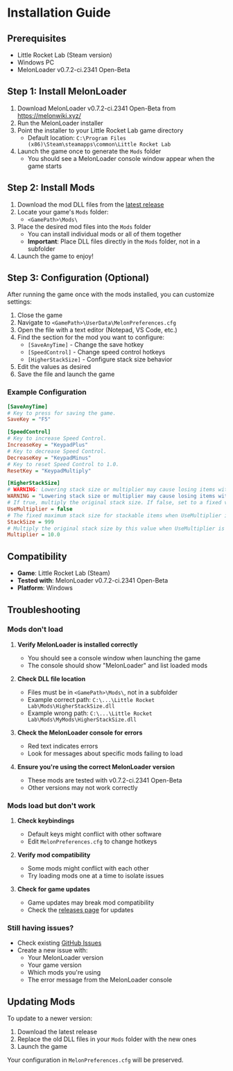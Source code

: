 # Installation Guide

## Prerequisites
- Little Rocket Lab (Steam version)
- Windows PC
- MelonLoader v0.7.2-ci.2341 Open-Beta

## Step 1: Install MelonLoader

1. Download MelonLoader v0.7.2-ci.2341 Open-Beta from https://melonwiki.xyz/
2. Run the MelonLoader installer
3. Point the installer to your Little Rocket Lab game directory
   - Default location: `C:\Program Files (x86)\Steam\steamapps\common\Little Rocket Lab`
4. Launch the game once to generate the `Mods` folder
   - You should see a MelonLoader console window appear when the game starts

## Step 2: Install Mods

1. Download the mod DLL files from the [latest release](https://github.com/OGMods/LittleRocketLabMods/releases/latest)
2. Locate your game's `Mods` folder:
   - `<GamePath>\Mods\`
3. Place the desired mod files into the `Mods` folder
   - You can install individual mods or all of them together
   - **Important**: Place DLL files directly in the `Mods` folder, not in a subfolder
4. Launch the game to enjoy!

## Step 3: Configuration (Optional)

After running the game once with the mods installed, you can customize settings:

1. Close the game
2. Navigate to `<GamePath>\UserData\MelonPreferences.cfg`
3. Open the file with a text editor (Notepad, VS Code, etc.)
4. Find the section for the mod you want to configure:
   - `[SaveAnyTime]` - Change the save hotkey
   - `[SpeedControl]` - Change speed control hotkeys
   - `[HigherStackSize]` - Configure stack size behavior
5. Edit the values as desired
6. Save the file and launch the game

### Example Configuration

```ini
[SaveAnyTime]
# Key to press for saving the game.
SaveKey = "F5"

[SpeedControl]
# Key to increase Speed Control.
IncreaseKey = "KeypadPlus"
# Key to decrease Speed Control.
DecreaseKey = "KeypadMinus"
# Key to reset Speed Control to 1.0.
ResetKey = "KeypadMultiply"

[HigherStackSize]
# WARNING: Lowering stack size or multiplier may cause losing items with existing save files that have larger stacks!
WARNING = "Lowering stack size or multiplier may cause losing items with existing save files that have larger stacks!"
# If true, multiply the original stack size. If false, set to a fixed value.
UseMultiplier = false
# The fixed maximum stack size for stackable items when UseMultiplier is false. Default is 999.
StackSize = 999
# Multiply the original stack size by this value when UseMultiplier is true. Default is 10x.
Multiplier = 10.0
```

## Compatibility

- **Game**: Little Rocket Lab (Steam)
- **Tested with**: MelonLoader v0.7.2-ci.2341 Open-Beta
- **Platform**: Windows

## Troubleshooting

### Mods don't load

1. **Verify MelonLoader is installed correctly**
   - You should see a console window when launching the game
   - The console should show "MelonLoader" and list loaded mods

2. **Check DLL file location**
   - Files must be in `<GamePath>\Mods\`, not in a subfolder
   - Example correct path: `C:\...\Little Rocket Lab\Mods\HigherStackSize.dll`
   - Example wrong path: `C:\...\Little Rocket Lab\Mods\MyMods\HigherStackSize.dll`

3. **Check the MelonLoader console for errors**
   - Red text indicates errors
   - Look for messages about specific mods failing to load

4. **Ensure you're using the correct MelonLoader version**
   - These mods are tested with v0.7.2-ci.2341 Open-Beta
   - Other versions may not work correctly

### Mods load but don't work

1. **Check keybindings**
   - Default keys might conflict with other software
   - Edit `MelonPreferences.cfg` to change hotkeys

2. **Verify mod compatibility**
   - Some mods might conflict with each other
   - Try loading mods one at a time to isolate issues

3. **Check for game updates**
   - Game updates may break mod compatibility
   - Check the [releases page](https://github.com/OGMods/LittleRocketLabMods/releases) for updates

### Still having issues?

- Check existing [GitHub Issues](https://github.com/OGMods/LittleRocketLabMods/issues)
- Create a new issue with:
  - Your MelonLoader version
  - Your game version
  - Which mods you're using
  - The error message from the MelonLoader console

## Updating Mods

To update to a newer version:

1. Download the latest release
2. Replace the old DLL files in your `Mods` folder with the new ones
3. Launch the game

Your configuration in `MelonPreferences.cfg` will be preserved.